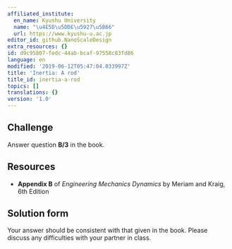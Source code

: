 ```yaml
---
affiliated_institute:
  en_name: Kyushu University
  name: "\u4E5D\u5DDE\u5927\u5B66"
  url: https://www.kyushu-u.ac.jp
editor_id: github.NanoScaleDesign
extra_resources: {}
id: d9c95807-fedc-44ab-bcaf-97558c83fd86
language: en
modified: '2019-06-12T05:47:04.033997Z'
title: 'Inertia: A rod'
title_id: inertia-a-rod
topics: []
translations: {}
version: '1.0'
---
```


## Challenge
Answer question **B/3** in the book.


## Resources
- **Appendix B** of *Engineering Mechanics Dynamics* by Meriam and Kraig, 6th Edition


## Solution form
Your answer should be consistent with that given in the book.
Please discuss any difficulties with your partner in class.
